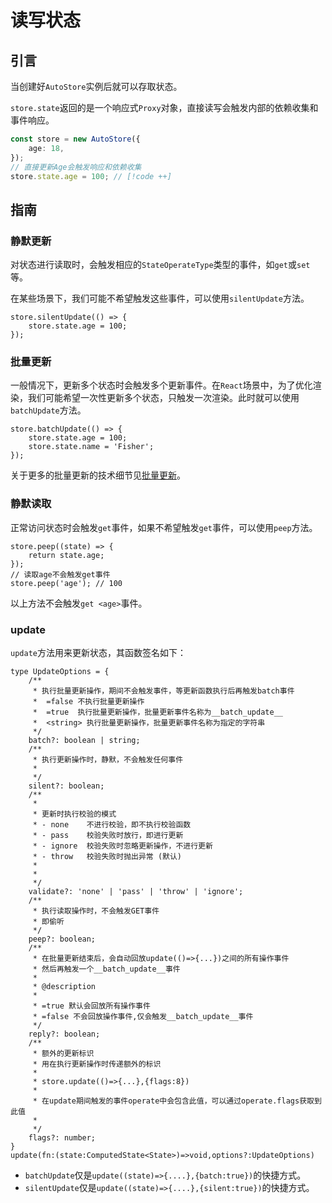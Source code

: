 # 读写状态

## 引言

当创建好`AutoStore`实例后就可以存取状态。

`store.state`返回的是一个响应式`Proxy`对象，直接读写会触发内部的依赖收集和事件响应。

```ts
const store = new AutoStore({
    age: 18,
});
// 直接更新Age会触发响应和依赖收集
store.state.age = 100; // [!code ++]
```

## 指南

### 静默更新

对状态进行读取时，会触发相应的`StateOperateType`类型的事件，如`get`或`set`等。

在某些场景下，我们可能不希望触发这些事件，可以使用`silentUpdate`方法。

```tsx
store.silentUpdate(() => {
    store.state.age = 100;
});
```

### 批量更新

一般情况下，更新多个状态时会触发多个更新事件。在`React`场景中，为了优化渲染，我们可能希望一次性更新多个状态，只触发一次渲染。此时就可以使用`batchUpdate`方法。

```tsx
store.batchUpdate(() => {
    store.state.age = 100;
    store.state.name = 'Fisher';
});
```

关于更多的批量更新的技术细节见[批量更新](../store/batchUpdate.md)。

### 静默读取

正常访问状态时会触发`get`事件，如果不希望触发`get`事件，可以使用`peep`方法。

```tsx
store.peep((state) => {
    return state.age;
});
// 读取age不会触发get事件
store.peep('age'); // 100
```

以上方法不会触发`get <age>`事件。

### update

`update`方法用来更新状态，其函数签名如下：

```tsx
type UpdateOptions = {
    /**
     * 执行批量更新操作，期间不会触发事件，等更新函数执行后再触发batch事件
     *  =false 不执行批量更新操作
     *  =true  执行批量更新操作，批量更新事件名称为__batch_update__
     *  <string> 执行批量更新操作，批量更新事件名称为指定的字符串
     */
    batch?: boolean | string;
    /**
     * 执行更新操作时，静默，不会触发任何事件
     *
     */
    silent?: boolean;
    /**
     *
     * 更新时执行校验的模式
     * - none    不进行校验，即不执行校验函数
     * - pass    校验失败时放行，即进行更新
     * - ignore  校验失败时忽略更新操作，不进行更新
     * - throw   校验失败时抛出异常 (默认)
     *
     *
     */
    validate?: 'none' | 'pass' | 'throw' | 'ignore';
    /**
     * 执行读取操作时，不会触发GET事件
     * 即偷听
     */
    peep?: boolean;
    /**
     * 在批量更新结束后，会自动回放update(()=>{...})之间的所有操作事件
     * 然后再触发一个__batch_update__事件
     *
     * @description
     *
     * =true 默认会回放所有操作事件
     * =false 不会回放操作事件,仅会触发__batch_update__事件
     */
    reply?: boolean;
    /**
     * 额外的更新标识
     * 用在执行更新操作时传递额外的标识
     *
     * store.update(()=>{...},{flags:8})
     *
     * 在update期间触发的事件operate中会包含此值，可以通过operate.flags获取到此值
     *
     */
    flags?: number;
}
update(fn:(state:ComputedState<State>)=>void,options?:UpdateOptions)
```

-   `batchUpdate`仅是`update((state)=>{....},{batch:true})`的快捷方式。
-   `silentUpdate`仅是`update((state)=>{....},{silent:true})`的快捷方式。
